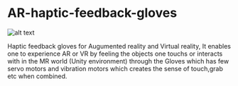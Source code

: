 # AR-haptic-feedback-gloves

![alt text](https://github.com/anirudha-bs/AR-haptic-feedback-gloves/blob/master/ar_gloves.jpg?raw=true)

Haptic feedback gloves for Augumented reality and Virtual reality,
It enables one to experience AR or VR by feeling the objects one touchs or interacts with in the MR world (Unity environment) through the Gloves which has few servo motors and vibration motors which creates the sense of touch,grab etc when combined.
